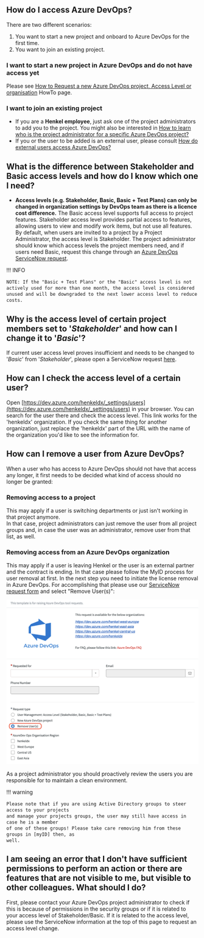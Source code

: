 ## How do I access Azure DevOps?

There are two different scenarios:

1. You want to start a new project and onboard to Azure DevOps for the first time.
2. You want to join an existing project.

### I want to start a new project in Azure DevOps and do not have access yet

Please see [How to Request a new Azure DevOps project, Access Level or organisation](https://docs.henkelgroup.cloud/howto/request-azuredo/) HowTo page.  
 
### I want to join an existing project

* If you are a **Henkel employee**, just ask one of the project administrators to add you to the project. 
  You might also be interested in [How to learn who is the project administrator for a specific Azure DevOps project?](#how-to-learn-who-is-the-project-administrator-for-a-specific-azure-devops-project)
* If you or the user to be added is an external user, please consult
  [How do external users access Azure DevOps?](#how-do-external-users-access-azure-devops)

## What is the difference between Stakeholder and Basic access levels and how do I know which one I need?
* **Access levels (e.g. Stakeholder, Basic, Basic + Test Plans) can only be changed in organization settings by DevOps team as there is a licence cost difference.** The Basic access level supports full access to project features. Stakeholder access level provides partial access to features, allowing users to view and modify work items, but not use all features. By default, when users are invited to a project by a Project Administrator, the access level is Stakeholder. The project administrator should know which access levels the project members need, and if users need Basic, request this change through an [Azure DevOps ServiceNow request](https://henkelprod.service-now.com/sp?id=sc_cat_item&sys_id=e46475d41b5cf89097eaea836b4bcb11).

!!! INFO

    NOTE: If the "Basic + Test Plans" or the "Basic" access level is not actively used for more than one month, the access level is considered unused and will be downgraded to the next lower access level to reduce costs.

## Why is the access level of certain project members set to '*Stakeholder*' and how can I change it to '*Basic*'?

If current user access level proves insufficient and needs to be changed to '*Basic*' from '*Stakeholder*', please open a ServiceNow request [here](https://henkelprod.service-now.com/sp?id=sc_cat_item&sys_id=e46475d41b5cf89097eaea836b4bcb11).

## How can I check the access level of a certain user? 

Open [https://dev.azure.com/henkeldx/_settings/users](https://dev.azure.com/henkeldx/_settings/users) in your browser. You can search
for the user there and check the access level. This link works for the 'henkeldx' organization. If you check the
same thing for another organization, just replace the 'henkeldx'
part of the URL with the name of the organization you'd like to
see the information for.

## How can I remove a user from Azure DevOps?

When a user who has access to Azure DevOps should not have that access any longer, it first needs to be decided what kind of access should no longer be granted:

### Removing access to a project

This may apply if a user is switching departments or just isn't working in that project anymore.  
In that case, project administrators can just remove the user from all project groups and, in case the user was an administrator, remove user from that list, as well.  

### Removing access from an Azure DevOps organization

This may apply if a user is leaving Henkel or the user is an external partner and the contract is ending. In that case please follow the MyID process for user removal at first. In the next step you need to initiate the license removal in Azure DevOps. For accomplishing that please use our [ServiceNow request form](https://henkelprod.service-now.com/sp?id=sc_cat_item&sys_id=e46475d41b5cf89097eaea836b4bcb11) and select "Remove User(s)":

![Azure_DO_User_Removal.png](././attachments/Azure_DO_User_Removal.png)

As a project administrator you should proactively review the users you are responsible for to maintain a clean environment.

!!! warning
  	
    Please note that if you are using Active Directory groups to steer access to your projects
    and manage your projects groups, the user may still have access in case he is a member
    of one of these groups! Please take care removing him from these groups in [myID] then, as
    well.


## I am seeing an error that I don't have sufficient permissions to perform an action or there are features that are not visible to me, but visible to other colleagues. What should I do?

First, please contact your Azure DevOps project administrator to check if this is because of permissions in the security groups or if it is related to your access level of Stakeholder/Basic. 
If it is related to the access level, please use the ServiceNow information at the top of this page to request an access level change.
